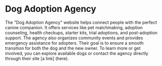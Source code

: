 # Dog Adoption Agency
The "Dog Adoption Agency" website helps connect people with the perfect canine companion. It offers services like pet matchmaking, adoption counseling, health checkups, starter kits, trial adoptions, and post-adoption support. The agency also organizes community events and provides emergency assistance for adopters. Their goal is to ensure a smooth transition for both the dog and the new owner. To learn more or get involved, you can explore available dogs or contact the agency directly through their site [a link] (here).
